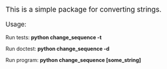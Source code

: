 <p style="font-size: 19px">This is a simple package for converting strings.</p>

<p style="font-size: 17px">Usage:</p>

Run tests:
    <b>python change_sequence -t</b>

Run doctest:
    <b>python change_sequence -d</b>

Run program:
    <b>python change_sequence [some_string]</b>
